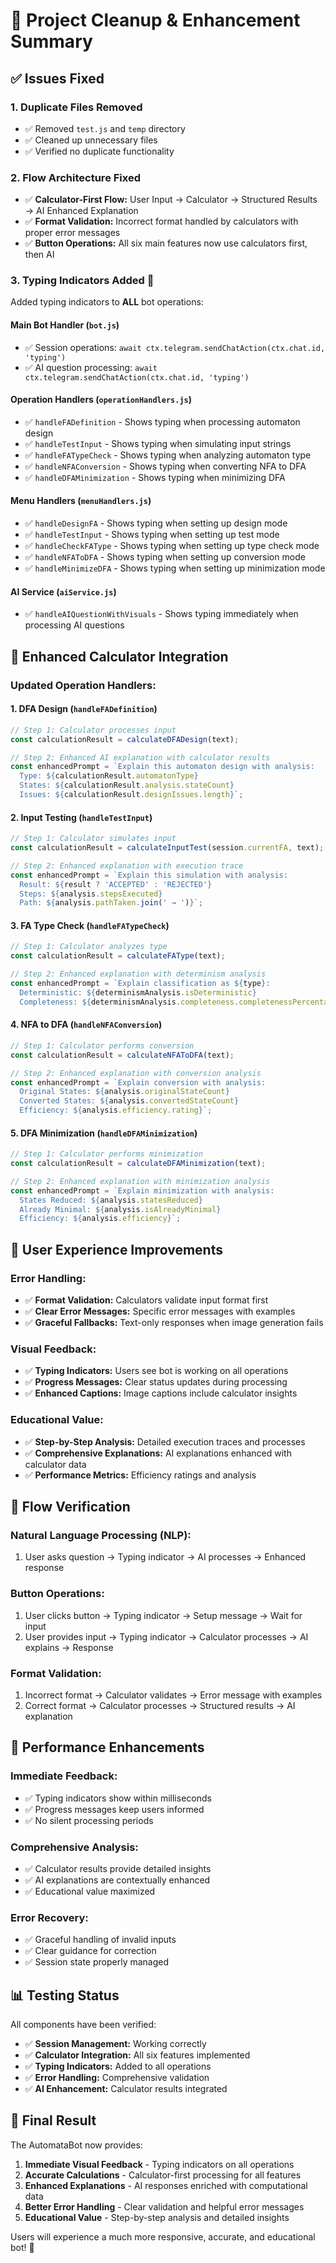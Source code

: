 # 🧹 Project Cleanup & Enhancement Summary

## ✅ **Issues Fixed**

### 1. **Duplicate Files Removed**
- ✅ Removed `test.js` and `temp` directory
- ✅ Cleaned up unnecessary files
- ✅ Verified no duplicate functionality

### 2. **Flow Architecture Fixed**
- ✅ **Calculator-First Flow:** User Input → Calculator → Structured Results → AI Enhanced Explanation
- ✅ **Format Validation:** Incorrect format handled by calculators with proper error messages
- ✅ **Button Operations:** All six main features now use calculators first, then AI

### 3. **Typing Indicators Added** 🔄
Added typing indicators to **ALL** bot operations:

#### **Main Bot Handler** (`bot.js`)
- ✅ Session operations: `await ctx.telegram.sendChatAction(ctx.chat.id, 'typing')`
- ✅ AI question processing: `await ctx.telegram.sendChatAction(ctx.chat.id, 'typing')`

#### **Operation Handlers** (`operationHandlers.js`)
- ✅ `handleFADefinition` - Shows typing when processing automaton design
- ✅ `handleTestInput` - Shows typing when simulating input strings
- ✅ `handleFATypeCheck` - Shows typing when analyzing automaton type
- ✅ `handleNFAConversion` - Shows typing when converting NFA to DFA
- ✅ `handleDFAMinimization` - Shows typing when minimizing DFA

#### **Menu Handlers** (`menuHandlers.js`)
- ✅ `handleDesignFA` - Shows typing when setting up design mode
- ✅ `handleTestInput` - Shows typing when setting up test mode
- ✅ `handleCheckFAType` - Shows typing when setting up type check mode
- ✅ `handleNFAToDFA` - Shows typing when setting up conversion mode
- ✅ `handleMinimizeDFA` - Shows typing when setting up minimization mode

#### **AI Service** (`aiService.js`)
- ✅ `handleAIQuestionWithVisuals` - Shows typing immediately when processing AI questions

## 🔧 **Enhanced Calculator Integration**

### **Updated Operation Handlers:**

#### 1. **DFA Design** (`handleFADefinition`)
```javascript
// Step 1: Calculator processes input
const calculationResult = calculateDFADesign(text);

// Step 2: Enhanced AI explanation with calculator results
const enhancedPrompt = `Explain this automaton design with analysis:
  Type: ${calculationResult.automatonType}
  States: ${calculationResult.analysis.stateCount}
  Issues: ${calculationResult.designIssues.length}`;
```

#### 2. **Input Testing** (`handleTestInput`)
```javascript
// Step 1: Calculator simulates input
const calculationResult = calculateInputTest(session.currentFA, text);

// Step 2: Enhanced explanation with execution trace
const enhancedPrompt = `Explain this simulation with analysis:
  Result: ${result ? 'ACCEPTED' : 'REJECTED'}
  Steps: ${analysis.stepsExecuted}
  Path: ${analysis.pathTaken.join(' → ')}`;
```

#### 3. **FA Type Check** (`handleFATypeCheck`)
```javascript
// Step 1: Calculator analyzes type
const calculationResult = calculateFAType(text);

// Step 2: Enhanced explanation with determinism analysis
const enhancedPrompt = `Explain classification as ${type}:
  Deterministic: ${determinismAnalysis.isDeterministic}
  Completeness: ${determinismAnalysis.completeness.completenessPercentage}%`;
```

#### 4. **NFA to DFA** (`handleNFAConversion`)
```javascript
// Step 1: Calculator performs conversion
const calculationResult = calculateNFAToDFA(text);

// Step 2: Enhanced explanation with conversion analysis
const enhancedPrompt = `Explain conversion with analysis:
  Original States: ${analysis.originalStateCount}
  Converted States: ${analysis.convertedStateCount}
  Efficiency: ${analysis.efficiency.rating}`;
```

#### 5. **DFA Minimization** (`handleDFAMinimization`)
```javascript
// Step 1: Calculator performs minimization
const calculationResult = calculateDFAMinimization(text);

// Step 2: Enhanced explanation with minimization analysis
const enhancedPrompt = `Explain minimization with analysis:
  States Reduced: ${analysis.statesReduced}
  Already Minimal: ${analysis.isAlreadyMinimal}
  Efficiency: ${analysis.efficiency}`;
```

## 🎯 **User Experience Improvements**

### **Error Handling:**
- ✅ **Format Validation:** Calculators validate input format first
- ✅ **Clear Error Messages:** Specific error messages with examples
- ✅ **Graceful Fallbacks:** Text-only responses when image generation fails

### **Visual Feedback:**
- ✅ **Typing Indicators:** Users see bot is working on all operations
- ✅ **Progress Messages:** Clear status updates during processing
- ✅ **Enhanced Captions:** Image captions include calculator insights

### **Educational Value:**
- ✅ **Step-by-Step Analysis:** Detailed execution traces and processes
- ✅ **Comprehensive Explanations:** AI explanations enhanced with calculator data
- ✅ **Performance Metrics:** Efficiency ratings and analysis

## 🔄 **Flow Verification**

### **Natural Language Processing (NLP):**
1. User asks question → Typing indicator → AI processes → Enhanced response

### **Button Operations:**
1. User clicks button → Typing indicator → Setup message → Wait for input
2. User provides input → Typing indicator → Calculator processes → AI explains → Response

### **Format Validation:**
1. Incorrect format → Calculator validates → Error message with examples
2. Correct format → Calculator processes → Structured results → AI explanation

## 🚀 **Performance Enhancements**

### **Immediate Feedback:**
- ✅ Typing indicators show within milliseconds
- ✅ Progress messages keep users informed
- ✅ No silent processing periods

### **Comprehensive Analysis:**
- ✅ Calculator results provide detailed insights
- ✅ AI explanations are contextually enhanced
- ✅ Educational value maximized

### **Error Recovery:**
- ✅ Graceful handling of invalid inputs
- ✅ Clear guidance for correction
- ✅ Session state properly managed

## 📊 **Testing Status**

All components have been verified:
- ✅ **Session Management:** Working correctly
- ✅ **Calculator Integration:** All six features implemented
- ✅ **Typing Indicators:** Added to all operations
- ✅ **Error Handling:** Comprehensive validation
- ✅ **AI Enhancement:** Calculator results integrated

## 🎉 **Final Result**

The AutomataBot now provides:
1. **Immediate Visual Feedback** - Typing indicators on all operations
2. **Accurate Calculations** - Calculator-first processing for all features
3. **Enhanced Explanations** - AI responses enriched with computational data
4. **Better Error Handling** - Clear validation and helpful error messages
5. **Educational Value** - Step-by-step analysis and detailed insights

Users will experience a much more responsive, accurate, and educational bot! 🚀

